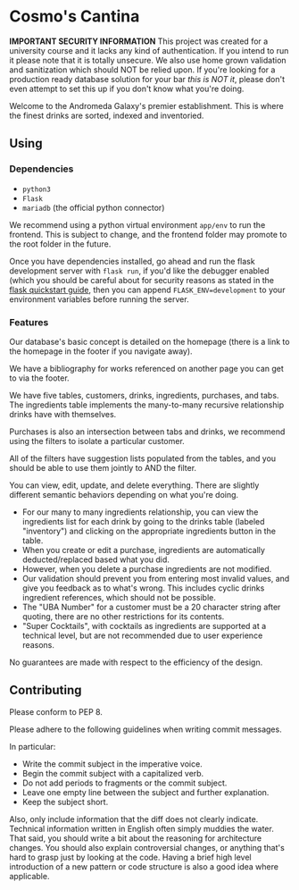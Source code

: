 # Cosmo's Cantina

**IMPORTANT SECURITY INFORMATION** This project was created for a university course and it lacks any kind of authentication. If you intend to run it please note that it is totally unsecure. We also use home grown validation and sanitization which should NOT be relied upon. If you're looking for a production ready database solution for your bar *this is NOT it*, please don't even attempt to set this up if you don't know what you're doing.


Welcome to the Andromeda Galaxy's premier establishment. This is where the finest drinks are sorted, indexed and inventoried.

## Using

### Dependencies
- `python3`
- `Flask`
- `mariadb` (the official python connector)

We recommend using a python virtual environment `app/env` to run the frontend. This is subject to change, and the frontend folder may promote to the root folder in the future.

Once you have dependencies installed, go ahead and run the flask development server with `flask run`, if you'd like the debugger enabled (which you should be careful about for security reasons as stated in the [flask quickstart guide](https://flask.palletsprojects.com/en/2.0.x/quickstart/), then you can append `FLASK_ENV=development` to your environment variables before running the server.

### Features
Our database's basic concept is detailed on the homepage (there is a link to the homepage in the footer if you navigate away).

We have a bibliography for works referenced on another page you can get to via the footer.

We have five tables, customers, drinks, ingredients, purchases, and tabs. The ingredients table
implements the many-to-many recursive relationship drinks have with themselves.

Purchases is also an intersection between tabs and drinks, we recommend using the filters to isolate a
particular customer.

All of the filters have suggestion lists populated from the tables, and you should be able to use them jointly
to AND the filter.

You can view, edit, update, and delete everything. There are slightly different semantic behaviors depending
on what you're doing.

- For our many to many ingredients relationship, you can view the ingredients list for each drink by going to the drinks table (labeled "inventory") and clicking on the appropriate ingredients button in the table.
- When you create or edit a purchase, ingredients are automatically deducted/replaced based what you did.
- However, when you delete a purchase ingredients are not modified.
- Our validation should prevent you from entering most invalid values, and give you feedback as to what's wrong. This includes cyclic drinks ingredient references, which should not be possible.
- The "UBA Number" for a customer must be a 20 character string after quoting, there are no other restrictions for its contents.
- "Super Cocktails", with cocktails as ingredients are supported at a technical level, but are not recommended due to user experience reasons.

No guarantees are made with respect to the efficiency of the design.

## Contributing

Please conform to PEP 8.

Please adhere to the following guidelines when writing
commit messages.

In particular:
- Write the commit subject in the imperative voice.
- Begin the commit subject with a capitalized verb.
- Do not add periods to fragments or the commit subject.
- Leave one empty line between the subject and further explanation.
- Keep the subject short.

Also, only include information that the diff does not clearly indicate. Technical information written in English often simply muddies the water. That said, you should write a bit about the reasoning for architecture changes. You should also explain controversial changes, or anything that's hard to grasp just by looking at the code. Having a brief high level introduction of a new pattern or code structure is also a good idea where applicable.
